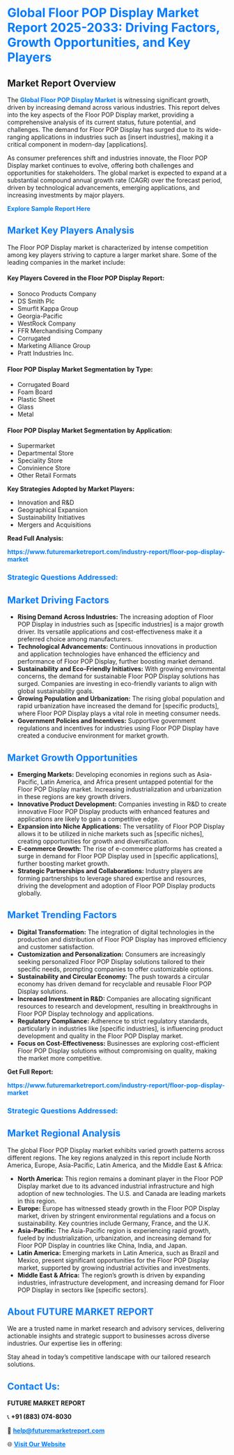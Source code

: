 <h1 style="color: #007BFF;">Global Floor POP Display Market Report 2025-2033: Driving Factors, Growth Opportunities, and Key Players</h1>

<section id="overview">
<h2>Market Report Overview</h2>
<p>The <a href="https://www.futuremarketreport.com/industry-report/floor-pop-display-market" style="color: #007BFF; text-decoration: none;"><strong>Global Floor POP Display Market</strong></a> is witnessing significant growth, driven by increasing demand across various industries. This report delves into the key aspects of the Floor POP Display market, providing a comprehensive analysis of its current status, future potential, and challenges. The demand for Floor POP Display has surged due to its wide-ranging applications in industries such as [insert industries], making it a critical component in modern-day [applications].</p>
<p>As consumer preferences shift and industries innovate, the Floor POP Display market continues to evolve, offering both challenges and opportunities for stakeholders. The global market is expected to expand at a substantial compound annual growth rate (CAGR) over the forecast period, driven by technological advancements, emerging applications, and increasing investments by major players.</p>
</section>

<section id="overview">
<p><a href="https://www.futuremarketreport.com/request-sample/reportId=91933" style="color: #007BFF; text-decoration: none;"><strong>Explore Sample Report Here</strong></a></p>
</section>

<section id="key-players">
<h2 style="color: #007BFF;">Market Key Players Analysis</h2>
<p>The Floor POP Display market is characterized by intense competition among key players striving to capture a larger market share. Some of the leading companies in the market include:</p>
<h4>Key Players Covered in the Floor POP Display Report:</h4>
<ul><li>Sonoco Products Company</li><li>DS Smith Plc</li><li>Smurfit Kappa Group</li><li>Georgia-Pacific</li><li>WestRock Company</li><li>FFR Merchandising Company</li><li>Corrugated</li><li>Marketing Alliance Group</li><li>Pratt Industries Inc.</li></ul>
<h4>Floor POP Display Market Segmentation by Type:</h4>
<ul><li>Corrugated Board</li><li>Foam Board</li><li>Plastic Sheet</li><li>Glass</li><li>Metal</li></ul>

<h4>Floor POP Display Market Segmentation by Application:</h4>
<ul><li>Supermarket</li><li>Departmental Store</li><li>Speciality Store</li><li>Convinience Store</li><li>Other Retail Formats</li></ul>
<p><strong>Key Strategies Adopted by Market Players:</strong></p>
<ul>
<li>Innovation and R&D</li>
<li>Geographical Expansion</li>
<li>Sustainability Initiatives</li>
<li>Mergers and Acquisitions</li>
</ul>
</section>

<section>
<p><strong>Read Full Analysis: </strong></p><a href="https://www.futuremarketreport.com/industry-report/floor-pop-display-market" style="color: #007BFF; text-decoration: none;"><strong>https://www.futuremarketreport.com/industry-report/floor-pop-display-market</strong></a>
<h3 style="color: #007BFF;">Strategic Questions Addressed:</h3>
</section>

<section id="driving-factors">
<h2 style="color: #007BFF;">Market Driving Factors</h2>
<ul>
<li><strong>Rising Demand Across Industries:</strong> The increasing adoption of Floor POP Display in industries such as [specific industries] is a major growth driver. Its versatile applications and cost-effectiveness make it a preferred choice among manufacturers.</li>
<li><strong>Technological Advancements:</strong> Continuous innovations in production and application technologies have enhanced the efficiency and performance of Floor POP Display, further boosting market demand.</li>
<li><strong>Sustainability and Eco-Friendly Initiatives:</strong> With growing environmental concerns, the demand for sustainable Floor POP Display solutions has surged. Companies are investing in eco-friendly variants to align with global sustainability goals.</li>
<li><strong>Growing Population and Urbanization:</strong> The rising global population and rapid urbanization have increased the demand for [specific products], where Floor POP Display plays a vital role in meeting consumer needs.</li>
<li><strong>Government Policies and Incentives:</strong> Supportive government regulations and incentives for industries using Floor POP Display have created a conducive environment for market growth.</li>
</ul>
</section>

<section id="growth-opportunities">
<h2 style="color: #007BFF;">Market Growth Opportunities</h2>
<ul>
<li><strong>Emerging Markets:</strong> Developing economies in regions such as Asia-Pacific, Latin America, and Africa present untapped potential for the Floor POP Display market. Increasing industrialization and urbanization in these regions are key growth drivers.</li>
<li><strong>Innovative Product Development:</strong> Companies investing in R&D to create innovative Floor POP Display products with enhanced features and applications are likely to gain a competitive edge.</li>
<li><strong>Expansion into Niche Applications:</strong> The versatility of Floor POP Display allows it to be utilized in niche markets such as [specific niches], creating opportunities for growth and diversification.</li>
<li><strong>E-commerce Growth:</strong> The rise of e-commerce platforms has created a surge in demand for Floor POP Display used in [specific applications], further boosting market growth.</li>
<li><strong>Strategic Partnerships and Collaborations:</strong> Industry players are forming partnerships to leverage shared expertise and resources, driving the development and adoption of Floor POP Display products globally.</li>
</ul>
</section>

<section id="trending-factors">
<h2 style="color: #007BFF;">Market Trending Factors</h2>
<ul>
<li><strong>Digital Transformation:</strong> The integration of digital technologies in the production and distribution of Floor POP Display has improved efficiency and customer satisfaction.</li>
<li><strong>Customization and Personalization:</strong> Consumers are increasingly seeking personalized Floor POP Display solutions tailored to their specific needs, prompting companies to offer customizable options.</li>
<li><strong>Sustainability and Circular Economy:</strong> The push towards a circular economy has driven demand for recyclable and reusable Floor POP Display solutions.</li>
<li><strong>Increased Investment in R&D:</strong> Companies are allocating significant resources to research and development, resulting in breakthroughs in Floor POP Display technology and applications.</li>
<li><strong>Regulatory Compliance:</strong> Adherence to strict regulatory standards, particularly in industries like [specific industries], is influencing product development and quality in the Floor POP Display market.</li>
<li><strong>Focus on Cost-Effectiveness:</strong> Businesses are exploring cost-efficient Floor POP Display solutions without compromising on quality, making the market more competitive.</li>
</ul>
</section>

<section>
<p><strong>Get Full Report: </strong></p><a href="https://www.futuremarketreport.com/industry-report/floor-pop-display-market" style="color: #007BFF; text-decoration: none;"><strong>https://www.futuremarketreport.com/industry-report/floor-pop-display-market</strong></a>
<h3 style="color: #007BFF;">Strategic Questions Addressed:</h3>
</section>


<section id="regional-analysis">
<h2 style="color: #007BFF;">Market Regional Analysis</h2>
<p>The global Floor POP Display market exhibits varied growth patterns across different regions. The key regions analyzed in this report include North America, Europe, Asia-Pacific, Latin America, and the Middle East & Africa:</p>
<ul>
<li><strong>North America:</strong> This region remains a dominant player in the Floor POP Display market due to its advanced industrial infrastructure and high adoption of new technologies. The U.S. and Canada are leading markets in this region.</li>
<li><strong>Europe:</strong> Europe has witnessed steady growth in the Floor POP Display market, driven by stringent environmental regulations and a focus on sustainability. Key countries include Germany, France, and the U.K.</li>
<li><strong>Asia-Pacific:</strong> The Asia-Pacific region is experiencing rapid growth, fueled by industrialization, urbanization, and increasing demand for Floor POP Display in countries like China, India, and Japan.</li>
<li><strong>Latin America:</strong> Emerging markets in Latin America, such as Brazil and Mexico, present significant opportunities for the Floor POP Display market, supported by growing industrial activities and investments.</li>
<li><strong>Middle East & Africa:</strong> The region’s growth is driven by expanding industries, infrastructure development, and increasing demand for Floor POP Display in sectors like [specific sectors].</li>
</ul>
</section>

<footer>
<h2 style="color: #007BFF;">About FUTURE MARKET REPORT</h2>
<p>We are a trusted name in market research and advisory services, delivering actionable insights and strategic support to businesses across diverse industries. Our expertise lies in offering:</p>

<p>Stay ahead in today’s competitive landscape with our tailored research solutions.</p>

<h2 style="color: #007BFF;">Contact Us:</h2>
<p><strong>FUTURE MARKET REPORT</strong></p>
<p>📞 <strong>+91 (883) 074-8030</strong></p>
<p>📧 <strong><a href="mailto:help@futuremarketreport.com" style="color: #007BFF;">help@futuremarketreport.com</a></strong></p>
<p>🌐 <strong><a href="https://www.futuremarketreport.com/" style="color: #007BFF;">Visit Our Website</a></strong></p>
</footer>